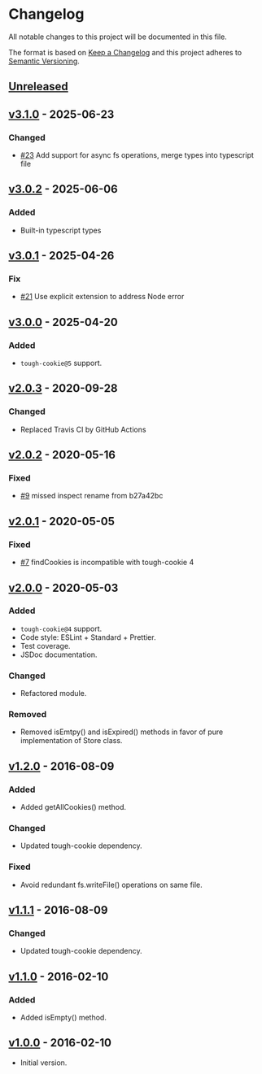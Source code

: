 # Changelog

All notable changes to this project will be documented in this file.

The format is based on [Keep a Changelog](http://keepachangelog.com/en/1.0.0/)
and this project adheres to [Semantic Versioning](http://semver.org/spec/v2.0.0.html).

## [Unreleased]

## [v3.1.0] - 2025-06-23
### Changed
- [#23][3] Add support for async fs operations, merge types into typescript file

## [v3.0.2] - 2025-06-06
### Added
- Built-in typescript types

## [v3.0.1] - 2025-04-26
### Fix
- [#21][2] Use explicit extension to address Node error

## [v3.0.0] - 2025-04-20
### Added
- `tough-cookie@5` support.

## [v2.0.3] - 2020-09-28
### Changed
- Replaced Travis CI by GitHub Actions

## [v2.0.2] - 2020-05-16
### Fixed
- [#9][1] missed inspect rename from b27a42bc

## [v2.0.1] - 2020-05-05
### Fixed
- [#7][0] findCookies is incompatible with tough-cookie 4

## [v2.0.0] - 2020-05-03
### Added
- `tough-cookie@4` support.
- Code style: ESLint + Standard + Prettier.
- Test coverage.
- JSDoc documentation.

### Changed
- Refactored module.

### Removed
- Removed isEmtpy() and isExpired() methods in favor of pure implementation of Store class.

## [v1.2.0] - 2016-08-09
### Added
- Added getAllCookies() method.

### Changed
- Updated tough-cookie dependency.

### Fixed
- Avoid redundant fs.writeFile() operations on same file.

## [v1.1.1] - 2016-08-09
### Changed
- Updated tough-cookie dependency.

## [v1.1.0] - 2016-02-10
### Added
- Added isEmpty() method.

## [v1.0.0] - 2016-02-10
- Initial version.

[unreleased]: https://github.com/ivanmarban/tough-cookie-file-store/compare/v3.1.0...master
[v3.1.0]: https://github.com/ivanmarban/tough-cookie-file-store/compare/v3.0.2...v3.1.0
[v3.0.2]: https://github.com/ivanmarban/tough-cookie-file-store/compare/v3.0.1...v3.0.2
[v3.0.1]: https://github.com/ivanmarban/tough-cookie-file-store/compare/v3.0.0...v3.0.1
[v3.0.0]: https://github.com/ivanmarban/tough-cookie-file-store/compare/v2.0.3...v3.0.0
[v2.0.3]: https://github.com/ivanmarban/tough-cookie-file-store/compare/v2.0.2...v2.0.3
[v2.0.2]: https://github.com/ivanmarban/tough-cookie-file-store/compare/v2.0.1...v2.0.2
[v2.0.1]: https://github.com/ivanmarban/tough-cookie-file-store/compare/v2.0.0...v2.0.1
[v2.0.0]: https://github.com/ivanmarban/tough-cookie-file-store/compare/v1.2.0...v2.0.0
[v1.2.0]: https://github.com/ivanmarban/tough-cookie-file-store/compare/v1.1.1...v1.2.0
[v1.1.1]: https://github.com/ivanmarban/tough-cookie-file-store/compare/v1.1.0...v1.1.1
[v1.1.0]: https://github.com/ivanmarban/tough-cookie-file-store/compare/v1.0.0...v1.1.0
[v1.0.0]: https://github.com/ivanmarban/tough-cookie-file-store/releases/tag/v1.0.0
[0]: https://github.com/ivanmarban/tough-cookie-file-store/issues/7
[1]: https://github.com/ivanmarban/tough-cookie-file-store/pull/9
[2]: https://github.com/ivanmarban/tough-cookie-file-store/pull/21
[3]: https://github.com/ivanmarban/tough-cookie-file-store/pull/23
